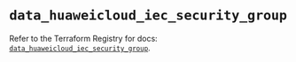 # `data_huaweicloud_iec_security_group`

Refer to the Terraform Registry for docs: [`data_huaweicloud_iec_security_group`](https://registry.terraform.io/providers/huaweicloud/huaweicloud/1.71.1/docs/data-sources/iec_security_group).
